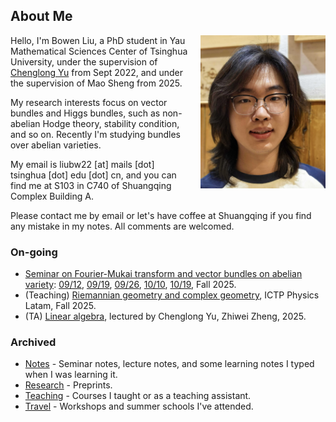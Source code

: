 
## About Me

<div style="float: right; margin-left: 20px; margin-bottom: 20px;">
  <img src="/img/photo.jpg" alt="Bowen Liu" style="width: 200px; max-width: 100%;">
</div>

Hello, I'm Bowen Liu, a PhD student in Yau Mathematical Sciences Center of Tsinghua University, under the supervision of [Chenglong Yu](https://chenglongyu.github.io/) from Sept 2022, and under the supervision of Mao Sheng from 2025. 

My research interests focus on vector bundles and Higgs bundles, such as non-abelian Hodge theory, stability condition, and so on. Recently I'm studying bundles over abelian varieties.

My email is liubw22 [at] mails [dot] tsinghua [dot] edu [dot] cn, and you can find me at S103 in C740 of Shuangqing Complex Building A. 

Please contact me by email or let's have coffee at Shuangqing if you find any mistake in my notes. All comments are welcomed.


### On-going
* [Seminar on Fourier-Mukai transform and vector bundles on abelian variety](notes/2025Fall/FM/syllabus.pdf): [09/12](notes/2025Fall/FM/0912.pdf), [09/19](notes/2025Fall/FM/0919.pdf), [09/26](notes/2025Fall/FM/0926.pdf), [10/10](notes/2025Fall/FM/1010.pdf),  [10/19](notes/2025Fall/FM/1019.pdf), Fall 2025.
* (Teaching) [Riemannian geometry and complex geometry](https://sites.google.com/view/pwf-ve/rcg), ICTP Physics Latam, Fall 2025.
* (TA) [Linear algebra](notes/2025Spring/linear_algebra.pdf), lectured by Chenglong Yu, Zhiwei Zheng, 2025.

### Archived

* [Notes](/notes.md) - Seminar notes, lecture notes, and some learning notes I typed when I was learning it.
* [Research](/preprints.md) - Preprints.
* [Teaching](/teaching.md) - Courses I taught or as a teaching assistant.
* [Travel](/travel.md) - Workshops and summer schools I've attended.

